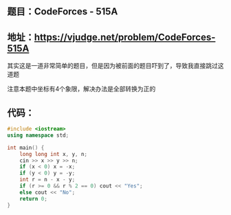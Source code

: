 ## 题目：CodeForces - 515A
地址：https://vjudge.net/problem/CodeForces-515A
---
其实这是一道非常简单的题目，但是因为被前面的题目吓到了，导致我直接跳过这道题

注意本题中坐标有4个象限，解决办法是全部转换为正的
## 代码：
```cpp
#include <iostream>
using namespace std;

int main() {
    long long int x, y, n;
    cin >> x >> y >> n;
    if (x < 0) x = -x;
    if (y < 0) y = -y;
    int r = n - x - y;
    if (r >= 0 && r % 2 == 0) cout << "Yes";
    else cout << "No";
    return 0;
}
```